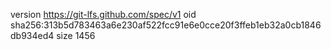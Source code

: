 version https://git-lfs.github.com/spec/v1
oid sha256:313b5d783463a6e230af522fcc91e6e0cce20f3ffeb1eb32a0cb1846db934ed4
size 1456
